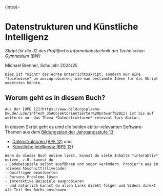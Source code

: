 (intro)=
# Datenstrukturen und Künstliche Intelligenz
*Skript für die J2 des Profilfachs Informationstechnik am Technischen Gymnasium (BW)*  

Michael Brenner, Schuljahr 2024/25


```{warning}
Dies ist *nicht* das echte Unterrichtsskript, sondern nur eine "Spielwiese" um auszuprobieren, wie man bestimmte Ideen für das Skript umsetzten könnte.  
```

## Worum geht es in diesem Buch?

```{margin}
Aus der [BPE 12](https://www.bildungsplaene-bw.de/,Lde/InfTech_OS#Objektorientierter%20Entwurf%20II) ist bis auf weiteres nur das Thema *Datenstrukturen* relevant fürs Abitur.
```

In diesem Skript geht es umd die beiden abitur-relevanten Software-Themen aus dem [Bildungsplan der Jahrgangsstufe 13](https://www.bildungsplaene-bw.de/,Lde/InfTech_OS):

- [Datenstrukturen (BPE 12)](https://www.bildungsplaene-bw.de/,Lde/InfTech_OS#Objektorientierter%20Entwurf%20II) und
- [Künstliche Intelligenz (BPE 13)](https://www.bildungsplaene-bw.de/,Lde/InfTech_OS#K%C3%BCnstliche%20Intelligenz)



```{tip}
Wenn du dieses Buch online liest, kannst du viele Inhalte *interaktiv* nutzen, z.B. kannst du
- Codebeispiele selbst ausführen und sogar verändern. Probier's aus in [diesem Abschnitt](livecode)
- Quizfragen beantworten
- Parsons Probleme lösen
- interaktive Beispiele ausprobieren
- und natürlich kannst du allen Links direkt folgen und Videos direkt als Teil des Buchs anschauen.
```
